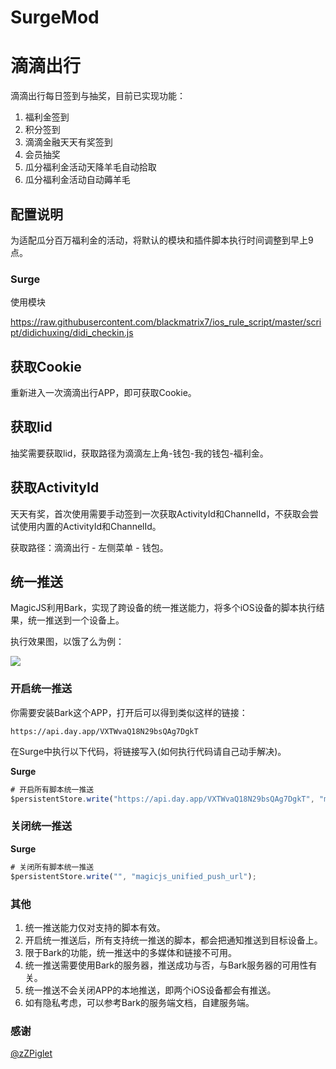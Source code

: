 # SurgeMod
# 滴滴出行

滴滴出行每日签到与抽奖，目前已实现功能：

1. 福利金签到
2. 积分签到
3. 滴滴金融天天有奖签到
4. 会员抽奖
5. 瓜分福利金活动天降羊毛自动拾取
6. 瓜分福利金活动自动薅羊毛

## 配置说明

为适配瓜分百万福利金的活动，将默认的模块和插件脚本执行时间调整到早上9点。

### Surge

使用模块

https://raw.githubusercontent.com/blackmatrix7/ios_rule_script/master/script/didichuxing/didi_checkin.js

## 获取Cookie

重新进入一次滴滴出行APP，即可获取Cookie。

## 获取lid

抽奖需要获取lid，获取路径为滴滴左上角-钱包-我的钱包-福利金。

## 获取ActivityId

天天有奖，首次使用需要手动签到一次获取ActivityId和ChannelId，不获取会尝试使用内置的ActivityId和ChannelId。

获取路径：滴滴出行 - 左侧菜单 - 钱包。

## 统一推送

MagicJS利用Bark，实现了跨设备的统一推送能力，将多个iOS设备的脚本执行结果，统一推送到一个设备上。

执行效果图，以饿了么为例：

![](https://raw.githubusercontent.com/blackmatrix7/ios_rule_script/master/script/eleme/images/bark.jpg)

### 开启统一推送

你需要安装Bark这个APP，打开后可以得到类似这样的链接：

```http
https://api.day.app/VXTWvaQ18N29bsQAg7DgkT
```

在Surge中执行以下代码，将链接写入(如何执行代码请自己动手解决)。

**Surge**

```javascript
# 开启所有脚本统一推送
$persistentStore.write("https://api.day.app/VXTWvaQ18N29bsQAg7DgkT", "magicjs_unified_push_url");
```



### 关闭统一推送

**Surge**

```javascript
# 关闭所有脚本统一推送
$persistentStore.write("", "magicjs_unified_push_url");
```

### 其他

1. 统一推送能力仅对支持的脚本有效。
2. 开启统一推送后，所有支持统一推送的脚本，都会把通知推送到目标设备上。
3. 限于Bark的功能，统一推送中的多媒体和链接不可用。
4. 统一推送需要使用Bark的服务器，推送成功与否，与Bark服务器的可用性有关。
5. 统一推送不会关闭APP的本地推送，即两个iOS设备都会有推送。
6. 如有隐私考虑，可以参考Bark的服务端文档，自建服务端。

### 感谢

[@zZPiglet]( https://github.com/zZPiglet/Task/tree/master/DiDi)
